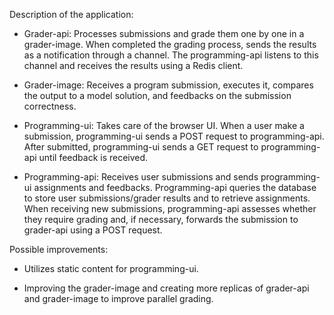 Description of the application:

- Grader-api:
  Processes submissions and grade them one by one in a grader-image. When completed the grading process, sends the results as a notification through a channel. The programming-api listens to this channel and receives the results using a Redis client.

- Grader-image: 
  Receives a program submission, executes it, compares the output to a model solution, and feedbacks on the submission correctness.

- Programming-ui:
  Takes care of the browser UI. When a user make a submission, programming-ui sends a POST request to programming-api. After submitted, programming-ui sends a GET request to programming-api until feedback is received.

- Programming-api:
  Receives user submissions and sends programming-ui assignments and feedbacks. Programming-api queries the database to store user submissions/grader results and to retrieve assignments. When receiving new submissions, programming-api assesses whether they require grading and, if necessary, forwards the submission to grader-api using a POST request.

Possible improvements:

+ Utilizes static content for programming-ui.
    
+ Improving the grader-image and creating more replicas of grader-api and grader-image to improve parallel grading.